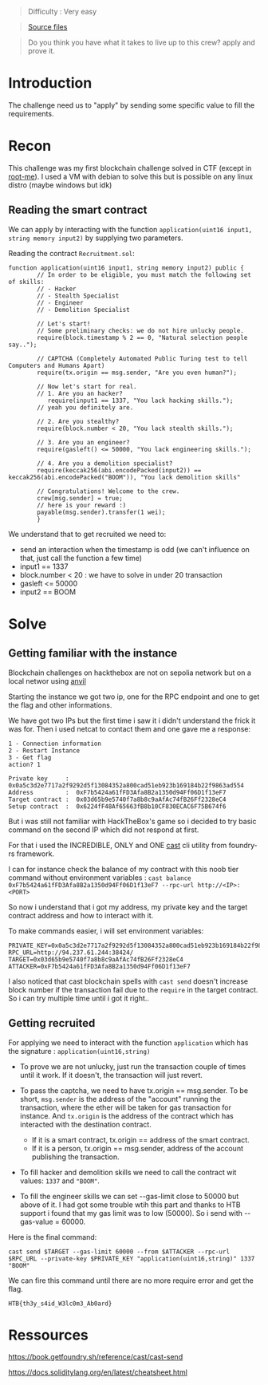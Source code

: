 > Difficulty : Very easy

> [Source files](https://github.com/hackthebox/business-ctf-2024/tree/main/blockchain/Recruitment%20%5BVery%20Easy%5D)

>Do you think you have what it takes to live up to this crew? apply and prove it.

# Introduction

The challenge need us to "apply" by sending some specific value to fill the requirements.

# Recon

This challenge was my first blockchain challenge solved in CTF (except in [root-me](https://www.root-me.org/en/Challenges/Programming/)).
I used a VM with debian to solve this but is possible on any linux distro (maybe windows but idk)

## Reading the smart contract

We can apply by interacting with the function `application(uint16 input1, string memory input2)` by supplying two parameters.

Reading the contract `Recruitment.sol`: 

```solidity
function application(uint16 input1, string memory input2) public {
        // In order to be eligible, you must match the following set of skills:
        // - Hacker
        // - Stealth Specialist
        // - Engineer
        // - Demolition Specialist

        // Let's start!
        // Some preliminary checks: we do not hire unlucky people.
        require(block.timestamp % 2 == 0, "Natural selection people say..");

        // CAPTCHA (Completely Automated Public Turing test to tell Computers and Humans Apart)
        require(tx.origin == msg.sender, "Are you even human?");

        // Now let's start for real.
        // 1. Are you an hacker?
           require(input1 == 1337, "You lack hacking skills.");
        // yeah you definitely are.

        // 2. Are you stealthy?
        require(block.number < 20, "You lack stealth skills.");

        // 3. Are you an engineer?
        require(gasleft() <= 50000, "You lack engineering skills.");

        // 4. Are you a demolition specialist?
        require(keccak256(abi.encodePacked(input2)) == keccak256(abi.encodePacked("BOOM")), "You lack demolition skills"

        // Congratulations! Welcome to the crew.
        crew[msg.sender] = true;
        // here is your reward :)
        payable(msg.sender).transfer(1 wei);
        }
```

We understand that to get recruited we need to:

- send an interaction when the timestamp is odd (we can't influence on that, just call the function a few time)
- input1 == 1337
- block.number < 20 : we have to solve in under 20 transaction
- gasleft <= 50000 
- input2 == BOOM

# Solve

## Getting familiar with the instance 

Blockchain challenges on hackthebox are not on sepolia network but on a local networ using [anvil](https://book.getfoundry.sh/reference/anvil/)

Starting the instance we got two ip, one for the RPC endpoint and one to get the flag and other informations.

We have got two IPs but the first time i saw it i didn't understand the frick it was for. Then i used netcat to contact them and one gave me a response:

```
1 - Connection information
2 - Restart Instance
3 - Get flag
action? 1

Private key     :  0x0a5c3d2e7717a2f9292d5f13084352a800cad51eb923b169184b22f9863ad554
Address         :  0xF7b5424a61fFD3Afa8B2a1350d94Ff06D1f13eF7
Target contract :  0x03d65b9e5740f7a8b8c9aAfAc74fB26Ff2328eC4
Setup contract  :  0x6224fF48Af65663fB8b10CF830ECAC6F75B674f6
```

But i was still not familiar with HackTheBox's game so i decided to try basic command on the second IP which did not respond at first.

For that i used the INCREDIBLE, ONLY and ONE [cast](https://book.getfoundry.sh/reference/cli/cast) cli utility from foundry-rs framework.

I can for instance check the balance of my contract with this noob tier command without environment variables : `cast balance 0xF7b5424a61fFD3Afa8B2a1350d94Ff06D1f13eF7 --rpc-url http://<IP>:<PORT>` 

So now i understand that i got my address, my private key and the target contract address and how to interact with it.

To make commands easier, i will set environment variables:

```
PRIVATE_KEY=0x0a5c3d2e7717a2f9292d5f13084352a800cad51eb923b169184b22f9863ad554
RPC_URL=http://94.237.61.244:38424/
TARGET=0x03d65b9e5740f7a8b8c9aAfAc74fB26Ff2328eC4
ATTACKER=0xF7b5424a61fFD3Afa8B2a1350d94Ff06D1f13eF7
```

I also noticed that cast blockchain spells with `cast send` doesn't increase block number if the transaction fail due to the `require` in the target contract. So i can try multiple time until i got it right..


## Getting recruited

For applying we need to interact with the function `application` which has the signature : `application(uint16,string)`

- To prove we are not unlucky, just run the transaction couple of times until it work. If it doesn't, the transaction will just revert.

- To pass the captcha, we need to have tx.origin == msg.sender. To be short, `msg.sender` is the address of the "account" running the transaction, where the ether will be taken for gas transaction  for instance. And `tx.origin` is the address of the contract which has interacted with the destination contract.
     - If it is a smart contract, tx.origin == address of the smart contract.
     - If it is a person, tx.origin == msg.sender, address of the account publishing the transaction.

- To fill hacker and demolition skills we need to call the contract wit values: `1337` and `"BOOM"`.

- To fill the engineer skills we can set --gas-limit close to 50000 but above of it. I had got some trouble wtih this part and thanks to HTB support i found that my gas limit was to low (50000). So i send with --gas-value = 60000.

Here is the final command:

`cast send $TARGET --gas-limit 60000 --from $ATTACKER --rpc-url $RPC_URL --private-key $PRIVATE_KEY "application(uint16,string)" 1337 "BOOM"`

We can fire this command until there are no more require error and get the flag.


`HTB{th3y_s4id_W3lc0m3_Ab0ard}`

# Ressources

https://book.getfoundry.sh/reference/cast/cast-send

https://docs.soliditylang.org/en/latest/cheatsheet.html
